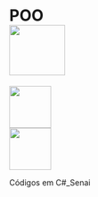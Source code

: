 # POO <div><img src="https://cdn.jsdelivr.net/gh/devicons/devicon/icons/windows8/windows8-original-wordmark.svg" height="90" width="100"/>
<div><img src="https://cdn.jsdelivr.net/gh/devicons/devicon/icons/linux/linux-original.svg" height="75" width="75"/>
<div><img src="https://cdn.jsdelivr.net/gh/devicons/devicon/icons/csharp/csharp-plain.svg" height="75" width="75"/>
                                
Códigos em C#_Senai
